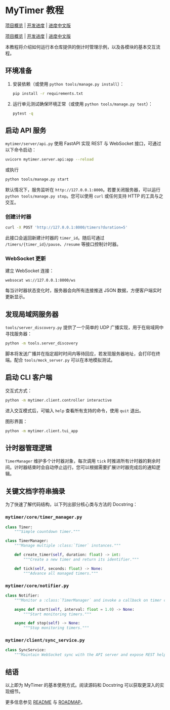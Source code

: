 # MyTimer 教程
[项目概览](README.md) | [开发进度](ROADMAP.md) | [进度中文版](ROADMAP.zh.md)


[项目概览](README.md) | [开发进度](ROADMAP.md) | [进度中文版](ROADMAP.zh.md)



本教程将介绍如何运行本仓库提供的倒计时管理示例，以及各模块的基本交互流程。

## 环境准备

1. 安装依赖（或使用 `python tools/manage.py install`）：
   ```bash
   pip install -r requirements.txt
   ```
2. 运行单元测试确保环境正常（或使用 `python tools/manage.py test`）：
   ```bash
   pytest -q
   ```

## 启动 API 服务

`mytimer/server/api.py` 使用 FastAPI 实现 REST 与 WebSocket 接口，可通过以下命令启动：

```bash
uvicorn mytimer.server.api:app --reload
```
或执行
```bash
python tools/manage.py start
```

默认情况下，服务监听在 `http://127.0.0.1:8000`。若要关闭服务器，可以运行 `python tools/manage.py stop`。您可以使用 `curl` 或任何支持 HTTP 的工具与之交互。

### 创建计时器

```bash
curl -X POST 'http://127.0.0.1:8000/timers?duration=5'
```

此接口会返回新建计时器的 `timer_id`。随后可通过 `/timers/{timer_id}/pause`、`/resume` 等接口控制计时器。

### WebSocket 更新

建立 WebSocket 连接：

```bash
websocat ws://127.0.0.1:8000/ws
```

每当计时器状态变化时，服务器会向所有连接推送 JSON 数据，方便客户端实时更新显示。

## 发现局域网服务器

`tools/server_discovery.py` 提供了一个简单的 UDP 广播实现，用于在局域网中寻找服务器：

```bash
python -m tools.server_discovery
```

脚本将发送广播并在指定超时时间内等待回应，若发现服务器地址，会打印在终端。配合 `tools/mock_server.py` 可以在本地模拟测试。

## 启动 CLI 客户端

交互式方式：
```bash
python -m mytimer.client.controller interactive
```
进入交互模式后，可输入 `help` 查看所有支持的命令，使用 `quit` 退出。

图形界面：
```bash
python -m mytimer.client.tui_app
```

## 计时器管理逻辑

`TimerManager` 维护多个计时器对象，每次调用 `tick` 时推进所有计时器的剩余时间。计时器结束时会自动停止运行。您可以根据需要扩展计时器完成后的通知逻辑。

## 关键文档字符串摘录

为了快速了解代码结构，以下列出部分核心类与方法的 Docstring：

### `mytimer/core/timer_manager.py`

```python
class Timer:
    """Simple countdown timer."""

class TimerManager:
    """Manage multiple :class:`Timer` instances."""

    def create_timer(self, duration: float) -> int:
        """Create a new timer and return its identifier."""

    def tick(self, seconds: float) -> None:
        """Advance all managed timers."""
```

### `mytimer/core/notifier.py`

```python
class Notifier:
    """Monitor a :class:`TimerManager` and invoke a callback on timer completion."""

    async def start(self, interval: float = 1.0) -> None:
        """Start monitoring timers."""

    async def stop(self) -> None:
        """Stop monitoring timers."""
```

### `mytimer/client/sync_service.py`

```python
class SyncService:
    """Maintain WebSocket sync with the API server and expose REST helpers."""
```

## 结语

以上即为 MyTimer 的基本使用方式。阅读源码和 Docstring 可以获取更深入的实现细节。

更多信息参见 [README](README.md) 与 [ROADMAP](ROADMAP.md)。
